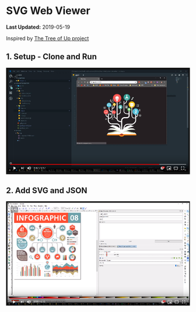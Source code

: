 # SVG Web Viewer

**Last Updated:** 2019-05-19

Inspired by [The Tree of Up project ][treeofup]

## 1. Setup - Clone and Run

[![Video: Setup - Clone and Run](./images/youtube-yffPJWx7Jh4.png)](https://www.youtube.com/watch?v=yffPJWx7Jh4)

## 2. Add SVG and JSON

[![Add SVG and JSON](./images/youtube-WUBxIEqzGxQ.png)](https://www.youtube.com/watch?v=WUBxIEqzGxQ)

<!-- Reference Links -->

[treeofup]: https://up.com.au/blog/the-tree-of-up/ "The Tree of Up"
